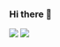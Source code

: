 ### Hi there 👋

<img src="https://github-readme-stats.vercel.app/api?username=kainangv&show_icons=true&theme=radical"> <img src="https://github-readme-stats.vercel.app/api/top-langs/?username=kainangv&layout=compact&theme=radical">

